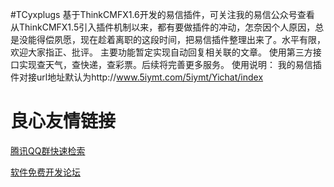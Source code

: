 #TCyxplugs
基于ThinkCMFX1.6开发的易信插件，可关注我的易信公众号查看
从ThinkCMFX1.5引入插件机制以来，都有要做插件的冲动，怎奈因个人原因，总是没能得偿夙愿，现在趁着离职的这段时间，把易信插件整理出来了。水平有限，欢迎大家指正、批评。
主要功能暂定实现自动回复相关联的文章。
使用第三方接口实现查天气，查快递，查彩票。后续将完善更多服务。
使用说明：
我的易信插件对接url地址默认为http://www.5iymt.com/5iymt/Yichat/index


 # 良心友情链接

[腾讯QQ群快速检索](http://u.720life.cn/s/8cf73f7c)

[软件免费开发论坛](http://u.720life.cn/s/bbb01dc0)
